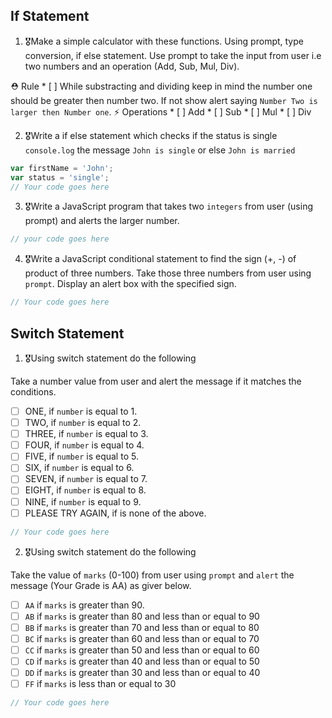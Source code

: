 ## If Statement
1.  🎖Make a simple calculator with these functions. Using prompt, type conversion, if else statement. Use prompt to take the input from user i.e two numbers and an operation (Add, Sub, Mul, Div).

  ⛑ Rule
    * [ ] While substracting and dividing keep in mind the number one should be greater then number two. If not show alert saying `Number Two is larger then Number one`.
  ⚡️ Operations
    * [ ] Add
    * [ ] Sub
    * [ ] Mul
    * [ ] Div
<!-- 
let num1 = Number(prompt("Enter first number"));
let num2 = Number(prompt("Enter second number"));
let oper = prompt("Enter operation: add, sub, mul, div");
if (oper == "add") {
    alert(num1 + num2);
}
if (oper == "mul") {
    alert(num1 * num2);
}
if (num1 > num2 && oper == "sub") {
    alert(num1 - num2); 
}
if (num1 > num2 && oper == "div") {
    alert(num1/num2);
}
if (num1 < num2) {
    alert("Second number greater than first number");
} 
-->
2. 🎖Write a if else statement which checks if the status is single `console.log` the message `John is single` or else `John is married`
```js
var firstName = 'John';
var status = 'single';
// Your code goes here
```
<!-- var firstName = 'John';
var status = prompt('Enter marital status');
if (status == 'single') {
    console.log('John is single');
}
else {
    console.log('John is married');
} -->

3. 🎖Write a JavaScript program that takes two `integers` from user (using prompt) and alerts the larger number.
```js
// your code goes here
```
<!-- let firstNumber = Number (prompt("Enter first number"));
let secondNumber = Number (prompt("Enter second number"));
if (firstNumber > secondNumber) {
    alert(`${firstNumber} is greater than ${secondNumber}`);
}
else {
    alert(`${secondNumber} is greater than ${firstNumber}`);
} -->
4. 🎖Write a JavaScript conditional statement to find the sign (+, -) of product of three numbers. Take those three numbers from user using `prompt`. Display an alert box with the specified sign.

```js
// Your code goes here
```
<!-- let firstNumber = Number (prompt("Enter first number"));
let secondNumber = Number (prompt("Enter second number"));
let thirdNumber = Number (prompt("Enter third number"));
let result = (firstNumber*secondNumber*thirdNumber);
if (result > 0) {
    alert("+");
}
else {
    alert("-");
} -->
## Switch Statement

1. 🎖Using switch statement do the following

Take a number value from user and alert the message if it matches the conditions.
* [ ] ONE, if `number` is equal to 1.
* [ ] TWO, if `number` is equal to 2.
* [ ] THREE, if `number` is equal to 3.
* [ ] FOUR, if `number` is equal to 4.
* [ ] FIVE, if `number` is equal to 5.
* [ ] SIX, if `number` is equal to 6.
* [ ] SEVEN, if `number` is equal to 7.
* [ ] EIGHT, if `number` is equal to 8.
* [ ] NINE, if `number` is equal to 9.
* [ ] PLEASE TRY AGAIN, if  is none of the above.
```js
// Your code goes here
```
<!-- let numberValue = Number (prompt("Enter a number"));
switch (numberValue) {
    case 1:
        alert("ONE");
        break;
    case 2:
        alert("TWO");
        break;
    case 3:
        alert("THREE");
        break;  
    case 4:
        alert("FOUR");
        break;
    case 5:
        alert("FIVE");
        break;
    case 6: 
        alert("SIX");
        break;
    case 7:
        alert("SEVEN");
        break;
    case 8:
        alert("EIGHT");
        break;
    case 9: 
        alert("NINE");
        break;
    default:
      alert("PLEASE TRY AGAIN");
  } -->


2. 🎖Using switch statement do the following

Take the value of `marks` (0-100) from user using `prompt` and `alert` the message (Your Grade is AA) as giver below.
* [ ] `AA` if `marks` is greater than 90.
* [ ] `AB` if `marks` is greater than 80 and less than or equal to 90
* [ ] `BB` if `marks` is greater than 70 and less than or equal to 80
* [ ] `BC` if `marks` is greater than 60 and less than or equal to 70
* [ ] `CC` if `marks` is greater than 50 and less than or equal to 60
* [ ] `CD` if `marks` is greater than 40 and less than or equal to 50
* [ ] `DD` if `marks` is greater than 30 and less than or equal to 40
* [ ] `FF` if `marks` is less than or equal to 30
```js
// Your code goes here
```
<!-- let marksGrade = Number (prompt("Enter marks"));
switch (marksGrade <= 100) {
    case (marksGrade > 90):
        alert("Your Grade is AA");
        break;
    case (marksGrade > 80 && marksGrade <=90):
        alert("Your Grade is AB");
        break;
    case (marksGrade > 70 && marksGrade <=80):
        alert("Your Grade is BB");
        break;
    case (marksGrade > 60 && marksGrade <=70):
        alert("Your Grade is BC");
        break;
    case (marksGrade > 50 && marksGrade <=60):
        alert("Your Grade is CC");
        break;
    case (marksGrade > 40 && marksGrade <=50):
        alert("Your Grade is CD");
        break;
    case (marksGrade > 30 && marksGrade <=40):
        alert("Your Grade is DD");
        break;
    case (marksGrade > 0 && marksGrade <=30):
        alert("Your Grade is FF");
        break;
    default:
      alert("Invalid entry");
  } -->